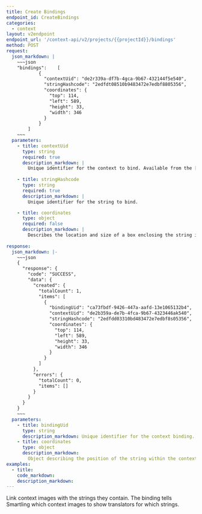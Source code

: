 ```yaml
---
title: Create Bindings
endpoint_id: CreateBindings
categories:
  - context
layout: v2endpoint
endpoint_url: '/context-api/v2/projects/{{projectId}}/bindings'
method: POST
request:
  json_markdown: |
    ~~~json
    "bindings":    [
            {
              "contextUid": "de2r339a-df7b-4gca-9b67-432144f5e540",
              "stringHashcode": "2edfdt08510b9483472e7edbf8805356",
              "coordinates": {
                "top": 114,
                "left": 589,
                "height": 33,
                "width": 346
              }
            }
        ]
    ~~~
  parameters:
    - title: contextUid
      type: string
      required: true
      description_markdown: |
        Unique identifier for the context to bind. Available from the [Upload Context](/developers/apii/v2/context/upload-context/) response.
        
    - title: stringHashcode
      type: string
      required: true
      description_markdown: |
        Unique identifier for the string to bind.

    - title: coordinates
      type: object
      required: false
      description_markdown: |
        Describes the location and size of a box enclosing the string in a context image. 'top' and 'left' are the distance in pixels of the top left corner of the string from the top and left of the image. 'width' and 'height' are the dimensions of the string in pixels. This information is used to highlight the position of the string when displaying the context image in the Translation Interface. If coordinates are not provided, Smartling will attempt to locate the string on the image using Optical Character Recognition. If OCR fails, coordinates will default to `0, 0, 0, 0`, meaning the image will be displayed when the string is translated, without any highlighting to show the position of the string.
    
response:
  json_markdown: |-
    ~~~json
    {
      "response": {
        "code": "SUCCESS",
        "data": {
          "created": {
            "totalCount": 1,
            "items": [
              {
                "bindingUid": "ca73fbdf-9426-447a-aafd-13e1065132b4",
                "contextUid": "de2b359a-de7b-4fca-9b67-4323446ak540",
                "stringHashcode": "2edfdd03310bd483472e7edbf8s05356",
                "coordinates": {
                  "top": 114,
                  "left": 589,
                  "height": 33,
                  "width": 346
                }
              }
            ]
          },
          "errors": {
            "totalCount": 0,
            "items": []
          }
        }
      }
    }
    ~~~
  parameters:
    - title: bindingUid
      type: string
      description_markdown: Unique identifier for the context binding.
    - title: coordinates
      type: object
      description_markdown:
        Object describing the position of the string within the context image. Read these like CSS positioning values.
examples:
  - title:
    code_markdown:
    description_markdown:
---
```


Link context images with the strings they contain. The binding tells Smartling which context images to show translators for which strings.